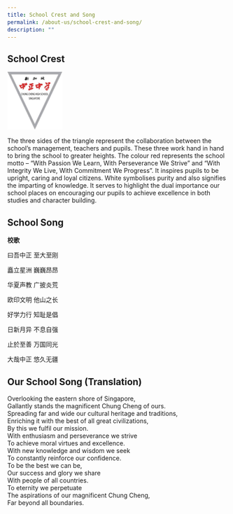 ```yaml
---
title: School Crest and Song
permalink: /about-us/school-crest-and-song/
description: ""
---
```

School Crest
------------


<style>  
img {  
  display: block;  
  margin-left: auto;  
  margin-right: auto;  
}  
</style>  
<body><img src="/images/school_logo.png" alt="School Logo" style="width:25%;">  
  
</body>

The three sides of the triangle represent the collaboration between the school’s management, teachers and pupils. These three work hand in hand to bring the school to greater heights. The colour red represents the school motto – “With Passion We Learn, With Perseverance We Strive” and “With Integrity We Live, With Commitment We Progress”. It inspires pupils to be upright, caring and loyal citizens. White symbolises purity and also signifies the imparting of knowledge. It serves to highlight the dual importance our school places on encouraging our pupils to achieve excellence in both studies and character building.

School Song
-----------

**校歌**

曰吾中正 至大至刚

矗立星洲 巍巍昂昂

华夏声教 广披炎荒

欧印文明 他山之长

好学力行 知耻是倡

日新月异 不息自强

止於至善 万国同光

大哉中正 悠久无疆

Our School Song (Translation)
-----------------------------

Overlooking the eastern shore of Singapore,  
Gallantly stands the magnificent Chung Cheng of ours.  
Spreading far and wide our cultural heritage and traditions,  
Enriching it with the best of all great civilizations,  
By this we fulfil our mission.  
With enthusiasm and perseverance we strive  
To achieve moral virtues and excellence.  
With new knowledge and wisdom we seek  
To constantly reinforce our confidence.  
To be the best we can be,  
Our success and glory we share  
With people of all countries.  
To eternity we perpetuate  
The aspirations of our magnificent Chung Cheng,  
Far beyond all boundaries.